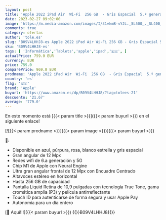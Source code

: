 ```yaml
---
layout: post
title: 'Apple 2022 iPad Air  Wi-Fi  256 GB  - Gris Espacial  5.ª generación '
date: 2023-02-27 09:02:00
image: 'https://m.media-amazon.com/images/I/31vkmB-vYJL._SL500_._SL400_.jpg'
comments: true
category: ofertas
author: 'tole.es'
slug: 'B09V4LHHJ8-es Apple 2022 iPad Air Wi-Fi 256 GB - Gris Espacial 5.ª...'
sku: 'B09V4LHHJ8-es'
tags: [ 'Informática','Tablets','apple','ipad','🇪🇸', ]
actualPrice: 759.0 EUR
currency: EUR
price: 759.0
comparePrice: 969.0 EUR
prodname: 'Apple 2022 iPad Air  Wi-Fi  256 GB  - Gris Espacial  5.ª generación '
country: 'es'
flag: '🇪🇸'
brand: 'Apple'
buyurl: 'https://www.amazon.es/dp/B09V4LHHJ8/?tag=tolees-21'
descuento: '21.67'
average: '779.0'
---
```


En este momento está [{{< param title >}}]({{< param buyurl >}}) en el siguiente enlace!

[![{{< param prodname >}}]({{< param image >}})]({{< param buyurl >}})

🔎:

- Disponible en azul, púrpura, rosa, blanco estrella y gris espacial
- Gran angular de 12 Mpx
- Redes wifi de 6.a generación y 5G
- Chip M1 de Apple con Neural Engine
- Ultra gran angular frontal de 12 Mpx con Encuadre Centrado
- Altavoces estéreo en horizontal
- Hasta 256 GB de capacidad
- Pantalla Liquid Retina de 10,9 pulgadas con tecnología True Tone, gama cromática amplia (P3) y película antirreflectante
- Touch ID para autenticarse de forma segura y usar Apple Pay
- Autonomía para un día entero

[🛒 Aquí!!!]({{< param buyurl >}})
{{<world>}}B09V4LHHJ8{{</world>}}
